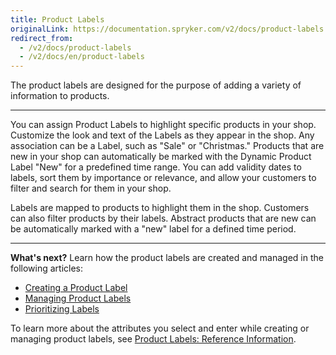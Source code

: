```yaml
---
title: Product Labels
originalLink: https://documentation.spryker.com/v2/docs/product-labels
redirect_from:
  - /v2/docs/product-labels
  - /v2/docs/en/product-labels
---
```


The product labels are designed for the purpose of adding a variety of information to products.
***
You can assign Product Labels to highlight specific products in your shop. Customize the look and text of the Labels as they appear in the shop. Any association can be a Label, such as "Sale" or "Christmas." Products that are new in your shop can automatically be marked with the Dynamic Product Label "New" for a predefined time range. You can add validity dates to labels, sort them by importance or relevance, and allow your customers to filter and search for them in your shop.

Labels are mapped to products to highlight them in the shop. Customers can also filter products by their labels. Abstract products that are new can be automatically marked with a "new" label for a defined time period.
***
**What's next?**
Learn how the product labels are created and managed in the following articles:
* [Creating a Product Label](/docs/scos/user/user-guides/201903.0/back-office-user-guide/products/product-labels/creating-a-product-label.html)
* [Managing Product Labels](/docs/scos/user/user-guides/201903.0/back-office-user-guide/products/product-labels/managing-product-labels.html)
* [Prioritizing Labels](/docs/scos/user/user-guides/201903.0/back-office-user-guide/products/product-labels/prioritizing-labels.html)

To learn more about the attributes you select and enter while creating or managing product labels, see [Product Labels: Reference Information](/docs/scos/user/user-guides/201903.0/back-office-user-guide/products/product-labels/references/product-labels-reference-information.html).
